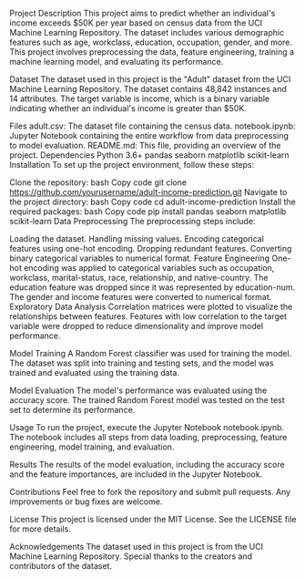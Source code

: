 Project Description
This project aims to predict whether an individual's income exceeds $50K per year based on census data from the UCI Machine Learning Repository. The dataset includes various demographic features such as age, workclass, education, occupation, gender, and more. This project involves preprocessing the data, feature engineering, training a machine learning model, and evaluating its performance.

Dataset
The dataset used in this project is the "Adult" dataset from the UCI Machine Learning Repository. The dataset contains 48,842 instances and 14 attributes. The target variable is income, which is a binary variable indicating whether an individual's income is greater than $50K.

Files
adult.csv: The dataset file containing the census data.
notebook.ipynb: Jupyter Notebook containing the entire workflow from data preprocessing to model evaluation.
README.md: This file, providing an overview of the project.
Dependencies
Python 3.6+
pandas
seaborn
matplotlib
scikit-learn
Installation
To set up the project environment, follow these steps:

Clone the repository:
bash
Copy code
git clone https://github.com/yourusername/adult-income-prediction.git
Navigate to the project directory:
bash
Copy code
cd adult-income-prediction
Install the required packages:
bash
Copy code
pip install pandas seaborn matplotlib scikit-learn
Data Preprocessing
The preprocessing steps include:

Loading the dataset.
Handling missing values.
Encoding categorical features using one-hot encoding.
Dropping redundant features.
Converting binary categorical variables to numerical format.
Feature Engineering
One-hot encoding was applied to categorical variables such as occupation, workclass, marital-status, race, relationship, and native-country.
The education feature was dropped since it was represented by education-num.
The gender and income features were converted to numerical format.
Exploratory Data Analysis
Correlation matrices were plotted to visualize the relationships between features. Features with low correlation to the target variable were dropped to reduce dimensionality and improve model performance.

Model Training
A Random Forest classifier was used for training the model. The dataset was split into training and testing sets, and the model was trained and evaluated using the training data.

Model Evaluation
The model's performance was evaluated using the accuracy score. The trained Random Forest model was tested on the test set to determine its performance.

Usage
To run the project, execute the Jupyter Notebook notebook.ipynb. The notebook includes all steps from data loading, preprocessing, feature engineering, model training, and evaluation.

Results
The results of the model evaluation, including the accuracy score and the feature importances, are included in the Jupyter Notebook.

Contributions
Feel free to fork the repository and submit pull requests. Any improvements or bug fixes are welcome.

License
This project is licensed under the MIT License. See the LICENSE file for more details.

Acknowledgements
The dataset used in this project is from the UCI Machine Learning Repository. Special thanks to the creators and contributors of the dataset.

